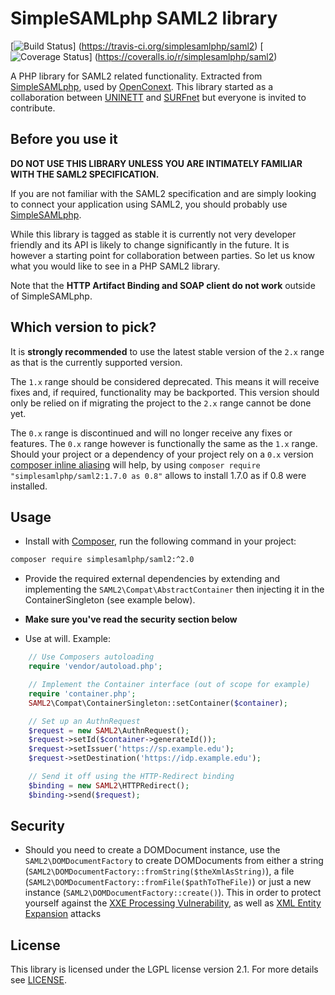 SimpleSAMLphp SAML2 library
===========================
[![Build Status](https://travis-ci.org/simplesamlphp/saml2.png?branch=feature/fix-build)]
(https://travis-ci.org/simplesamlphp/saml2) [![Coverage Status](https://img.shields.io/coveralls/simplesamlphp/saml2.svg)]
(https://coveralls.io/r/simplesamlphp/saml2)


A PHP library for SAML2 related functionality. Extracted from [SimpleSAMLphp](https://www.simplesamlphp.org),
used by [OpenConext](https://www.openconext.org).
This library started as a collaboration between [UNINETT](https://www.uninett.no) and [SURFnet](https://www.surfnet.nl) but everyone is invited to contribute.


Before you use it
-----------------
**DO NOT USE THIS LIBRARY UNLESS YOU ARE INTIMATELY FAMILIAR WITH THE SAML2 SPECIFICATION.**

If you are not familiar with the SAML2 specification and are simply looking to connect your application using SAML2,
you should probably use [SimpleSAMLphp](https://www.simplesamlphp.org).

While this library is tagged as stable it is currently not very developer friendly and its API is likely to change
significantly in the future. It is however a starting point for collaboration between parties.
So let us know what you would like to see in a PHP SAML2 library.

Note that the **HTTP Artifact Binding and SOAP client do not work** outside of SimpleSAMLphp.

Which version to pick?
----------------------
It is **strongly recommended** to use the latest stable version of the `2.x` range as that is the currently supported version. 

The `1.x` range should be considered deprecated. This means it will receive fixes and, if required,
 functionality may be backported. This version should only be relied on if migrating the project to
 the `2.x` range cannot be done yet.

The `0.x` range is discontinued and will no longer receive any fixes or features. The `0.x` range however
 is functionally the same as the `1.x` range. Should your project or a dependency of your project rely on a `0.x` version
 [composer inline aliasing](https://getcomposer.org/doc/articles/aliases.md#require-inline-alias) will help, by using
 `composer require "simplesamlphp/saml2:1.7.0 as 0.8"` allows to install 1.7.0 as if 0.8 were installed.

Usage
-----

* Install with [Composer](https://getcomposer.org/doc/00-intro.md), run the following command in your project:

```bash
composer require simplesamlphp/saml2:^2.0
```

* Provide the required external dependencies by extending and implementing the ```SAML2\Compat\AbstractContainer```
  then injecting it in the ContainerSingleton (see example below).

* **Make sure you've read the security section below**

* Use at will.
Example:
```php
    // Use Composers autoloading
    require 'vendor/autoload.php';

    // Implement the Container interface (out of scope for example)
    require 'container.php';
    SAML2\Compat\ContainerSingleton::setContainer($container);

    // Set up an AuthnRequest
    $request = new SAML2\AuthnRequest();
    $request->setId($container->generateId());
    $request->setIssuer('https://sp.example.edu');
    $request->setDestination('https://idp.example.edu');

    // Send it off using the HTTP-Redirect binding
    $binding = new SAML2\HTTPRedirect();
    $binding->send($request);
```

Security
--------
* Should you need to create a DOMDocument instance, use the `SAML2\DOMDocumentFactory` to create DOMDocuments from
  either a string (`SAML2\DOMDocumentFactory::fromString($theXmlAsString)`), a file (`SAML2\DOMDocumentFactory::fromFile($pathToTheFile)`)
  or just a new instance (`SAML2\DOMDocumentFactory::create()`). This in order to protect yourself against the
  [XXE Processing Vulnerability](https://www.owasp.org/index.php/XML_External_Entity_(XXE)_Processing), as well as
  [XML Entity Expansion](https://phpsecurity.readthedocs.org/en/latest/Injection-Attacks.html#defenses-against-xml-entity-expansion) attacks

License
-------
This library is licensed under the LGPL license version 2.1.
For more details see [LICENSE](https://raw.github.com/simplesamlphp/saml2/master/LICENSE).
